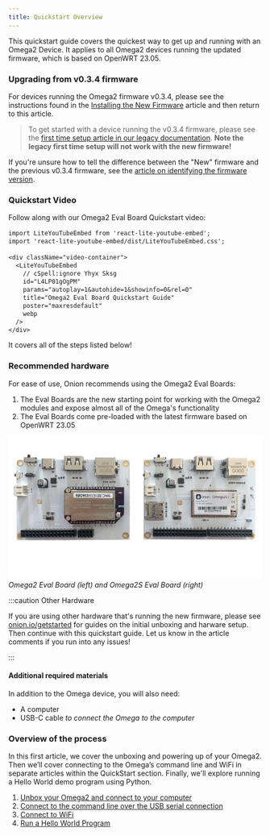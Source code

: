 ```yaml
---
title: Quickstart Overview
---
```


<!-- NOTE: Ok to keep OpenWRT release numbers hard-coded in this article -->

This quickstart guide covers the quickest way to get up and running with an Omega2 Device. It applies to all Omega2 devices running the updated firmware, which is based on OpenWRT 23.05.

### Upgrading from v0.3.4 firmware

For devices running the Omega2 firmware v0.3.4, please see the instructions found in the [Installing the New Firmware](/firmware/installing-firmware) article and then return to this article.

> To get started with a device running the v0.3.4 firmware, please see the [first time setup article in our legacy documentation](https://docs.onion.io/omega2-docs/first-time-setup.html). **Note the legacy first time setup will not work with the new firmware!**

If you're unsure how to tell the difference between the "New" firmware and the previous v0.3.4 firmware, see the [article on identifying the firmware version](../introduction/determine-fw-version).

### Quickstart Video

Follow along with our Omega2 Eval Board Quickstart video:

```mdx-code-block
import LiteYouTubeEmbed from 'react-lite-youtube-embed';
import 'react-lite-youtube-embed/dist/LiteYouTubeEmbed.css';

<div className="video-container">
  <LiteYouTubeEmbed
    // cSpell:ignore Yhyx Sksg
    id="L4LP01gOgPM"
    params="autoplay=1&autohide=1&showinfo=0&rel=0"
    title="Omega2 Eval Board Quickstart Guide"
    poster="maxresdefault"
    webp
  />
</div>
```

It covers all of the steps listed below!

### Recommended hardware

For ease of use, Onion recommends using the Omega2 Eval Boards:

1. The Eval Boards are the new starting point for working with the Omega2 modules and expose almost all of the Omega's functionality
2. The Eval Boards come pre-loaded with the latest firmware based on OpenWRT 23.05 

![Omega2 Eval Board (left) and Omega2S Eval Board (right)](./assets/omega2-eval-boards-front.jpg)
*Omega2 Eval Board (left) and Omega2S Eval Board (right)*

:::caution Other Hardware

If you are using other hardware that's running the new firmware, please see [onion.io/getstarted](https://onion.io/getstarted) for guides on the initial unboxing and harware setup. Then continue with this quickstart guide. Let us know in the article comments if you run into any issues!

:::

#### Additional required materials

In addition to the Omega device, you will also need:
- A computer
- USB-C cable *to connect the Omega to the computer*

### Overview of the process

In this first article, we cover the unboxing and powering up of your Omega2. Then we’ll cover connecting to the Omega’s command line and WiFi in separate articles within the QuickStart section. Finally, we'll explore running a Hello World demo program using Python.

1. [Unbox your Omega2 and connect to your computer](./power-up)
1. [Connect to the command line over the USB serial connection](./serial-command-line)
1. [Connect to WiFi](./setup-wifi)
1. [Run a Hello World Program](./hello-world-demo)